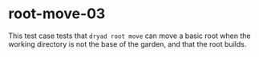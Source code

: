 
# root-move-03

This test case tests that `dryad root move` can move a basic root
when the working directory is not the base of the garden,
and that the root builds.